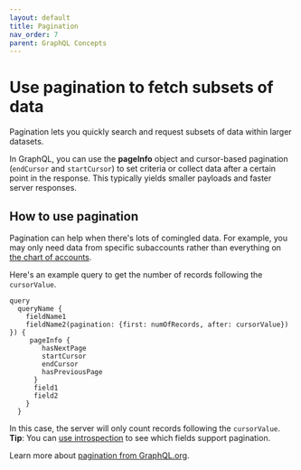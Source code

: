 ```yaml
---
layout: default
title: Pagination
nav_order: 7
parent: GraphQL Concepts
---
```


# Use pagination to fetch subsets of data
Pagination lets you quickly search and request subsets of data within larger datasets. 

In GraphQL, you can use the **pageInfo** object and cursor-based pagination (`endCursor` and `startCursor`) to set criteria or collect data after a certain point in the response. This typically yields smaller payloads and faster server responses.

## How to use pagination

Pagination can help when there's lots of comingled data. For example, you may only need data from specific subaccounts rather than everything on [the chart of accounts](https://developer.intuit.com/app/developer/qbo/docs/concepts).

Here's an example query to get the number of records following the `cursorValue`.

```
query 
  queryName {
    fieldName1
    fieldName2(pagination: {first: numOfRecords, after: cursorValue}) }) {
     pageInfo {
        hasNextPage
        startCursor
        endCursor
        hasPreviousPage
      }
      field1
      field2
    }
  }
```

In this case, the server will only count records following the `cursorValue`. **Tip**: You can [use introspection](../../introspection/) to see which fields support pagination.

Learn more about [pagination from GraphQL.org](https://graphql.org/learn/pagination/).
